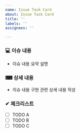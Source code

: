 ```yaml
---
name: Issue Task Card
about: Issue Task Card
title: ''
labels: ''
assignees: ''

---
```


### 💻 이슈 내용
- 이슈 내용 요약 설명

### ⌨ 상세 내용
- 이슈 내용 구현 관련 상세 내용 작성

### ✔ 체크리스트
- [ ] TODO A
- [ ] TODO B
- [ ] TODO C
